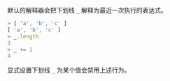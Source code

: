 
默认的解释器会把下划线 `_` 解释为最近一次执行的表达式。

```js
> [ 'a', 'b', 'c' ]
[ 'a', 'b', 'c' ]
> _.length
3
> _ += 1
4
```

显式设置下划线 `_` 为某个值会禁用上述行为。


